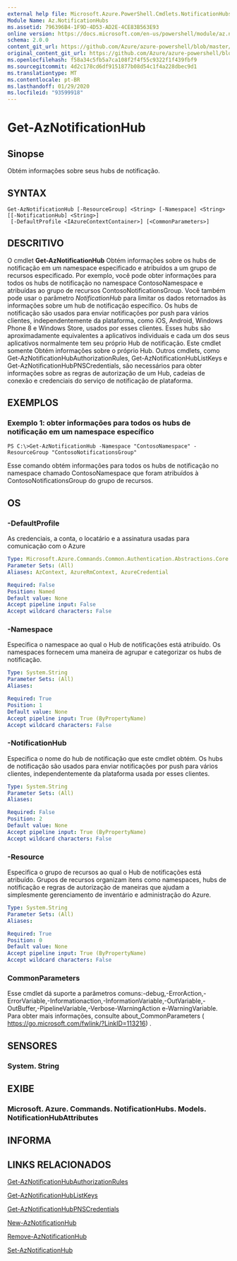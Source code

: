 ```yaml
---
external help file: Microsoft.Azure.PowerShell.Cmdlets.NotificationHubs.dll-Help.xml
Module Name: Az.NotificationHubs
ms.assetid: 796396B4-1F9D-4D53-AD2E-4CE83B563E93
online version: https://docs.microsoft.com/en-us/powershell/module/az.notificationhubs/get-aznotificationhub
schema: 2.0.0
content_git_url: https://github.com/Azure/azure-powershell/blob/master/src/NotificationHubs/NotificationHubs/help/Get-AzNotificationHub.md
original_content_git_url: https://github.com/Azure/azure-powershell/blob/master/src/NotificationHubs/NotificationHubs/help/Get-AzNotificationHub.md
ms.openlocfilehash: f58a34c5fb5a7ca108f2f4f55c9322f1f439fbf9
ms.sourcegitcommit: 4d2c178cd6df9151877b08d54c1f4a228dbec9d1
ms.translationtype: MT
ms.contentlocale: pt-BR
ms.lasthandoff: 01/29/2020
ms.locfileid: "93599918"
---
```

# Get-AzNotificationHub

## Sinopse
Obtém informações sobre seus hubs de notificação.

## SYNTAX

```
Get-AzNotificationHub [-ResourceGroup] <String> [-Namespace] <String> [[-NotificationHub] <String>]
 [-DefaultProfile <IAzureContextContainer>] [<CommonParameters>]
```

## DESCRITIVO
O cmdlet **Get-AzNotificationHub** Obtém informações sobre os hubs de notificação em um namespace especificado e atribuídos a um grupo de recursos especificado.
Por exemplo, você pode obter informações para todos os hubs de notificação no namespace ContosoNamespace e atribuídas ao grupo de recursos ContosoNotificationsGroup.
Você também pode usar o parâmetro *NotificationHub* para limitar os dados retornados às informações sobre um hub de notificação específico.
Os hubs de notificação são usados para enviar notificações por push para vários clientes, independentemente da plataforma, como iOS, Android, Windows Phone 8 e Windows Store, usados por esses clientes.
Esses hubs são aproximadamente equivalentes a aplicativos individuais e cada um dos seus aplicativos normalmente tem seu próprio Hub de notificação.
Este cmdlet somente Obtém informações sobre o próprio Hub.
Outros cmdlets, como Get-AzNotificationHubAuthorizationRules, Get-AzNotificationHubListKeys e Get-AzNotificationHubPNSCredentials, são necessários para obter informações sobre as regras de autorização de um Hub, cadeias de conexão e credenciais do serviço de notificação de plataforma.

## EXEMPLOS

### Exemplo 1: obter informações para todos os hubs de notificação em um namespace específico
```
PS C:\>Get-AzNotificationHub -Namespace "ContosoNamespace" -ResourceGroup "ContosoNotificationsGroup"
```

Esse comando obtém informações para todos os hubs de notificação no namespace chamado ContosoNamespace que foram atribuídos à ContosoNotificationsGroup do grupo de recursos.

## OS

### -DefaultProfile
As credenciais, a conta, o locatário e a assinatura usadas para comunicação com o Azure

```yaml
Type: Microsoft.Azure.Commands.Common.Authentication.Abstractions.Core.IAzureContextContainer
Parameter Sets: (All)
Aliases: AzContext, AzureRmContext, AzureCredential

Required: False
Position: Named
Default value: None
Accept pipeline input: False
Accept wildcard characters: False
```

### -Namespace
Especifica o namespace ao qual o Hub de notificações está atribuído.
Os namespaces fornecem uma maneira de agrupar e categorizar os hubs de notificação.

```yaml
Type: System.String
Parameter Sets: (All)
Aliases:

Required: True
Position: 1
Default value: None
Accept pipeline input: True (ByPropertyName)
Accept wildcard characters: False
```

### -NotificationHub
Especifica o nome do hub de notificação que este cmdlet obtém.
Os hubs de notificação são usados para enviar notificações por push para vários clientes, independentemente da plataforma usada por esses clientes.

```yaml
Type: System.String
Parameter Sets: (All)
Aliases:

Required: False
Position: 2
Default value: None
Accept pipeline input: True (ByPropertyName)
Accept wildcard characters: False
```

### -Resource
Especifica o grupo de recursos ao qual o Hub de notificações está atribuído.
Grupos de recursos organizam itens como namespaces, hubs de notificação e regras de autorização de maneiras que ajudam a simplesmente gerenciamento de inventário e administração do Azure.

```yaml
Type: System.String
Parameter Sets: (All)
Aliases:

Required: True
Position: 0
Default value: None
Accept pipeline input: True (ByPropertyName)
Accept wildcard characters: False
```

### CommonParameters
Esse cmdlet dá suporte a parâmetros comuns:-debug,-ErrorAction,-ErrorVariable,-Informationaction,-InformationVariable,-OutVariable,-OutBuffer,-PipelineVariable,-Verbose-WarningAction e-WarningVariable. Para obter mais informações, consulte about_CommonParameters ( https://go.microsoft.com/fwlink/?LinkID=113216) .

## SENSORES

### System. String

## EXIBE

### Microsoft. Azure. Commands. NotificationHubs. Models. NotificationHubAttributes

## INFORMA

## LINKS RELACIONADOS

[Get-AzNotificationHubAuthorizationRules](./Get-AzNotificationHubAuthorizationRules.md)

[Get-AzNotificationHubListKeys](./Get-AzNotificationHubListKeys.md)

[Get-AzNotificationHubPNSCredentials](./Get-AzNotificationHubPNSCredentials.md)

[New-AzNotificationHub](./New-AzNotificationHub.md)

[Remove-AzNotificationHub](./Remove-AzNotificationHub.md)

[Set-AzNotificationHub](./Set-AzNotificationHub.md)


